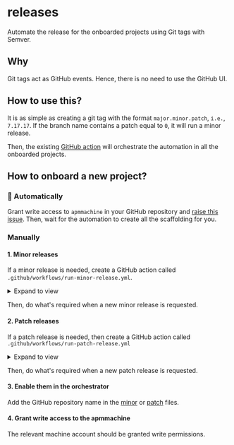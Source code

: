 # releases

Automate the release for the onboarded projects using Git tags with Semver.

## Why

Git tags act as GitHub events. Hence, there is no need to use the GitHub UI.

## How to use this?

It is as simple as creating a git tag with the format `major.minor.patch`, `i.e.`, `7.17.17`.
If the branch name contains a patch equal to `0`, it will run a minor release.

Then, the existing [GitHub action](https://github.com/elastic-release-automation/releases/actions/workflows/run-release.yml) will orchestrate the automation in all the onboarded projects.

## How to onboard a new project?

### :robot: Automatically

Grant write access to `apmmachine` in your GitHub repository and [raise this issue](https://github.com/elastic-release-automation/releases/issues/new?assignees=&labels=onboarding-automation%2Cautomation&projects=&template=onboarding-issue.yml&title=%5Brelease+onboarding%5D+request).
Then, wait for the automation to create all the scaffolding for you.

### Manually

#### 1. Minor releases

If a minor release is needed, create a GitHub action called `.github/workflows/run-minor-release.yml`.

<details><summary>Expand to view</summary>
<p>

```yaml
---
name: run-minor-release

on:
  workflow_dispatch:
    inputs:
      version:
        description: 'The version (semver format: major.minor.patch)'
        required: true
        type: string

permissions:
  contents: read

# Avoid concurrency so we can watch the releases correctly
concurrency:
  group: ${{ github.workflow }}

jobs:
  run-minor:
    runs-on: ubuntu-latest
    steps:
      - uses: actions/checkout@v4
      - run: echo 'add your code'
```
</p>
</details>

Then, do what's required when a new minor release is requested.

#### 2. Patch releases

If a patch release is needed, then create a GitHub action called `.github/workflows/run-patch-release.yml`


<details><summary>Expand to view</summary>
<p>

```yaml
---
name: run-patch-release

on:
  workflow_dispatch:
    inputs:
      version:
        description: 'The version (semver format: major.minor.patch)'
        required: true
        type: string

permissions:
  contents: read

# Avoid concurrency so we can watch the releases correctly
concurrency:
  group: ${{ github.workflow }}

jobs:
  run-patch:
    runs-on: ubuntu-latest
    steps:
      - uses: actions/checkout@v4

      - run: echo 'add your code'
```
</p>
</details>

Then, do what's required when a new patch release is requested.

#### 3. Enable them in the orchestrator

Add the GitHub repository name in the [minor](./minor) or [patch](./patch) files.

#### 4. Grant write access to the apmmachine

The relevant machine account should be granted write permissions.
